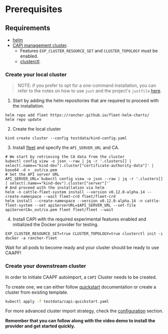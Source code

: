 # Prerequisites

## Requirements

- [helm](https://helm.sh/)
- [CAPI management cluster](https://cluster-api.sigs.k8s.io/).
    - Features `EXP_CLUSTER_RESOURCE_SET` and `CLUSTER_TOPOLOGY` must be enabled.
    - [clusterctl](https://cluster-api.sigs.k8s.io/user/quick-start.html?highlight=clusterctl#install-clusterctl).

### Create your local cluster

> NOTE: if you prefer to opt for a one-command installation, you can refer to the notes on how to use `just` and the project's `justfile` [here](../05_developers/02_development.md#create-a-local-development-environment).

1. Start by adding the helm repositories that are required to proceed with the installation.
```
helm repo add fleet https://rancher.github.io/fleet-helm-charts/
helm repo update
```
2. Create the local cluster
```
kind create cluster --config testdata/kind-config.yaml
```
3. Install [fleet](https://github.com/rancher/fleet) and specify the `API_SERVER_URL` and CA.
```
# We start by retrieving the CA data from the cluster
kubectl config view -o json --raw | jq -r '.clusters[] | select(.name=="kind-dev").cluster["certificate-authority-data"]' | base64 -d > _out/ca.pem
# Set the API server URL
API_SERVER_URL=`kubectl config view -o json --raw | jq -r '.clusters[] | select(.name=="kind-dev").cluster["server"]'`
# And proceed with the installation via helm
helm -n cattle-fleet-system install --version v0.12.0-alpha.14 --create-namespace --wait fleet-crd fleet/fleet-crd
helm install --create-namespace --version v0.12.0-alpha.14 -n cattle-fleet-system --set apiServerURL=$API_SERVER_URL --set-file apiServerCA=_out/ca.pem fleet fleet/fleet --wait
```
4. Install CAPI with the required experimental features enabled and initialized the Docker provider for testing.
```
EXP_CLUSTER_RESOURCE_SET=true CLUSTER_TOPOLOGY=true clusterctl init -i docker -a rancher-fleet
```

Wait for all pods to become ready and your cluster should be ready to use CAAPF!

### Create your downstream cluster

In order to initiate CAAPF autoimport, a `CAPI` Cluster needs to be created.

To create one, we can either follow [quickstart](https://cluster-api.sigs.k8s.io/user/quick-start#initialization-for-common-providers) documentation or create a cluster from existing template.

```bash
kubectl apply -f testdata/capi-quickstart.yaml
```

For more advanced cluster import strategy, check the [configuration](../02_getting_started/02_configuration.md) section.

**Remember that you can follow along with the video demo to install the provider and get started quickly.**

<script src="https://asciinema.org/a/659626.js" id="asciicast-659626" async="true"></script>
